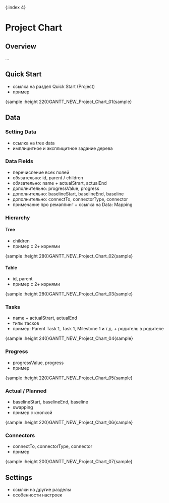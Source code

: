 {:index 4}
# Project Chart

## Overview

...

## Quick Start

* ссылка на раздел Quick Start (Project)
* пример

{sample :height 220}GANTT\_NEW\_Project\_Chart\_01{sample}

## Data

### Setting Data

* ссылка на tree data
* имплицитное и эксплицитное задание дерева

### Data Fields

* перечисление всех полей
* обязательно: id, parent / children
* обязательно: name + actualStrart, actualEnd
* дополнительно: progressValue, progress
* дополнительно: baselineStart, baselineEnd, baseline
* дополнительно: connectTo, connectorType, connector
* примечание про ремаппинг + ссылка на Data: Mapping

### Hierarchy

#### Tree

* children
* пример с 2+ корнями

{sample :height 280}GANTT\_NEW\_Project\_Chart\_02{sample}

#### Table

* id, parent
* пример с 2+ корнями

{sample :height 280}GANTT\_NEW\_Project\_Chart\_03{sample}

### Tasks

* name + actualStrart, actualEnd
* типы тасков
* пример: Parent Task 1, Task 1, Milestone 1 и т.д. + родитель в родителе

{sample :height 240}GANTT\_NEW\_Project\_Chart\_04{sample}

### Progress

* progressValue, progress
* пример

{sample :height 220}GANTT\_NEW\_Project\_Chart\_05{sample}

### Actual / Planned

* baselineStart, baselineEnd, baseline
* swapping
* пример с кнопкой

{sample :height 220}GANTT\_NEW\_Project\_Chart\_06{sample}

### Connectors

* connectTo, connectorType, connector
* пример

{sample :height 200}GANTT\_NEW\_Project\_Chart\_07{sample}

## Settings

* ссылки на другие разделы
* особенности настроек